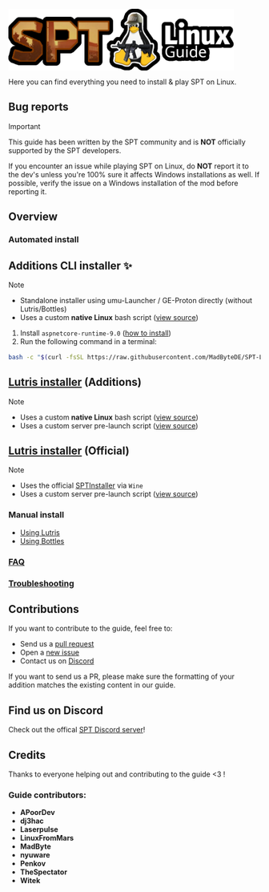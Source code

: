 
<img
  src="media/logo.webp"
  alt="drawing"
  style=" display: block; 
          margin-right: auto;" width=450/></img>

Here you can find everything you need to install & play SPT on Linux.

## Bug reports

> [!IMPORTANT]
> This guide has been written by the SPT community and is **NOT** officially supported by the SPT developers.

If you encounter an issue while playing SPT on Linux, do **NOT** report it to the dev's unless you're 100% sure it affects Windows installations as well. If possible, verify the issue on a Windows installation of the mod before reporting it.

## Overview

### Automated install

Additions CLI installer ✨
  - 

  > [!NOTE]
  > - Standalone installer using umu-Launcher / GE-Proton directly (without Lutris/Bottles)
  > - Uses a custom **native Linux** bash script ([view source](scripts/spt-additions))

  1. Install `aspnetcore-runtime-9.0` ([how to install](docs/aspnet.md))
  2. Run the following command in a terminal:

```bash
bash -c "$(curl -fsSL https://raw.githubusercontent.com/MadByteDE/SPT-Linux-Guide/refs/heads/SPTv4-dev/scripts/spt-additions)"
```

[Lutris installer](docs/lutris/installer_additions.md) (Additions)
  - 

  > [!NOTE]
  > - Uses a custom **native Linux** bash script ([view source](scripts/spt-additions))
  > - Uses a custom server pre-launch script ([view source](scripts/launch-server.sh))

[Lutris installer](docs/lutris/installer_official.md) (Official)
  -

  > [!NOTE]
  > - Uses the official [SPTInstaller](https://github.com/sp-tarkov/installer) via `Wine`
  > - Uses a custom server pre-launch script ([view source](scripts/launch-server.sh))


### Manual install
- [Using Lutris](docs/lutris/manual_guide.md)
- [Using Bottles](docs/bottles/manual_guide.md)

### [FAQ](docs/faq.md)

### [Troubleshooting](docs/issues.md)

## Contributions
If you want to contribute to the guide, feel free to:
- Send us a [pull request](https://github.com/MadByteDE/SPT-Linux-Guide/compare)
- Open a [new issue](https://github.com/MadByteDE/SPT-Linux-Guide/issues/new/choose)
- Contact us on [Discord](https://discord.com/invite/Xn9msqQZan)

If you want to send us a PR, please make sure the formatting of your addition matches the existing content in our guide.


## Find us on Discord
Check out the offical [SPT Discord server](https://discord.com/invite/Xn9msqQZan)!


## Credits

Thanks to everyone helping out and contributing to the guide <3 !

### Guide contributors:
- **APoorDev**
- **dj3hac**
- **Laserpulse**
- **LinuxFromMars**
- **MadByte**
- **nyuware**
- **Penkov**
- **TheSpectator**
- **Witek**

